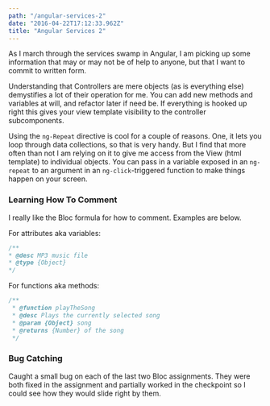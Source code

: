 ```yaml
---
path: "/angular-services-2"
date: "2016-04-22T17:12:33.962Z"
title: "Angular Services 2"
---
```


As I march through the services swamp in Angular, I am picking up some information that may or may not be of help to anyone, but that I want to commit to written form.

Understanding that Controllers are mere objects (as is everything else) demystifies a lot of their operation for me. You can add new methods and variables at will, and refactor later if need be. If everything is hooked up right this gives your view template visibility to the controller subcomponents.

Using the `ng-Repeat` directive is cool for a couple of reasons. One, it lets you loop through data collections, so that is very handy. But I find that more often than not I am relying on it to give me access from the View (html template) to individual objects. You can pass in a variable exposed in an `ng-repeat` to an argument in an `ng-click`-triggered function to make things happen on your screen.

### Learning How To Comment
I really like the Bloc formula for how to comment. Examples are below.

For attributes aka variables:

```javascript
/**
* @desc MP3 music file
* @type {Object}
*/
```

For functions aka methods:

```javascript
/**
 * @function playTheSong
 * @desc Plays the currently selected song
 * @param {Object} song
 * @returns {Number} of the song
 */
```

### Bug Catching
Caught a small bug on each of the last two Bloc assignments. They were both fixed in the assignment and partially worked in the checkpoint so I could see how they would slide right by them.
